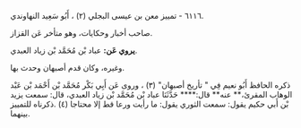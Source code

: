 ٦١١٦ - تمييز معن بن عيسى البجلي (٢) ، أَبُو سَعِيد النهاوندي.

صاحب أخبار وحكايات، وهو متأخر عَن القزاز.

**يروي عَن:** عباد بْن مُحَمَّد بْن زياد العبدي.

وغيره، وكان قدم أصبهان وحدث بها.

ذكره الحافظ أَبُو نعيم فِي " تأريخ أصبهان" (٣) ، وروى عَن أَبِي بَكْر مُحَمَّد بْن أَحْمَد بْن عَبْد الوهاب المقرئ،** عنه** قال:**** حَدَّثَنَا عباد بْن مُحَمَّد بْن زياد العبدي، قال: سمعت يزيد بْن أَبي حكيم يقول: سمعت الثوري يقول: ما رأيت ورعا قط إلا محتاجا (٤) .ذكرناه للتمييز بينهما.